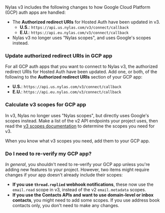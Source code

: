 Nylas v3 includes the following changes to how Google Cloud Platform (GCP) auth apps are handled:

- The **Authorized redirect URIs** for Hosted Auth have been updated in v3.
  - **U.S.**: `https://api.us.nylas.com/v3/connect/callback`
  - **E.U.**: `https://api.eu.nylas.com/v3/connect/callback`
- Nylas v3 no longer uses "Nylas scopes", and uses Google's scopes instead.

### Update authorized redirect URIs in GCP app

For all GCP auth apps that you want to connect to Nylas v3, the authorized redirect URIs for Hosted Auth have been updated. Add one, or both, of the following to the **Authorized redirect URIs** section of your GCP app:

- **U.S.**: `https://api.us.nylas.com/v3/connect/callback`
- **E.U.**: `https://api.eu.nylas.com/v3/connect/callback`

### Calculate v3 scopes for GCP app

In v3, Nylas no longer uses "Nylas scopes", but directly uses Google's scopes instead. Make a list of the v2 API endpoints your project uses, then read the [v3 scopes documentation](https://developer.nylas.com/docs/v3/auth/v3-scopes/) to determine the scopes you need for v3.

When you know what v3 scopes you need, add them to your GCP app.

### Do I need to re-verify my GCP app?

_In general_, you shouldn't need to re-verify your GCP app unless you're adding new features to your project. However, two items might require changes if your app doesn't already include their scopes:

- **If you use `thread.replied` webhook notifications**, these now use the `email.read` scope in v3, instead of the v2 `email.metadata` scopes.
- **If you use the Contacts APIs and want to use domain-level or inbox contacts**, you might need to add some scopes. If you use address book contacts only, you don't need to make any changes.
